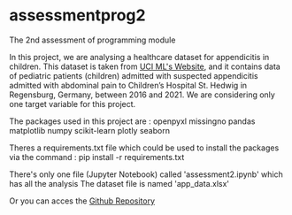 # assessmentprog2
The 2nd assessment of programming module 

In this project, we are analysing a healthcare dataset for appendicitis in children.
This dataset is taken from [UCI ML's Website](https://archive.ics.uci.edu/dataset/938/regensburg+pediatric+appendicitis), 
and it contains data of pediatric patients (children) admitted with suspected appendicitis admitted with abdominal pain to Children’s Hospital St. Hedwig in Regensburg, Germany, between 2016 and 2021.
We are considering only one target variable for this project.

The packages used in this project are :
openpyxl
missingno
pandas
matplotlib
numpy
scikit-learn
plotly
seaborn

Theres a requirements.txt file which could be used to install the packages via the command :
pip install -r requirements.txt

There's only one file (Jupyter Notebook) called 'assessment2.ipynb' which has all the analysis
The dataset file is named 'app_data.xlsx'

Or you can acces the [Github Repository](https://github.com/keshav-chauhan/assessmentprog2.git)
